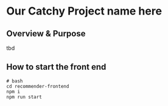 # __Our Catchy Project name here__

## Overview & Purpose
tbd

## How to start the front end
```
# bash
cd recommender-frontend
npm i
npm run start
```
